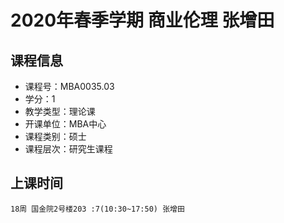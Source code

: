 # 2020年春季学期 商业伦理 张增田






## 课程信息

- 课程号：MBA0035.03
- 学分：1
- 教学类型：理论课
- 开课单位：MBA中心
- 课程类别：硕士
- 课程层次：研究生课程

## 上课时间

```
18周 国金院2号楼203 :7(10:30~17:50) 张增田
```

